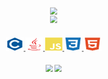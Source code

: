 <div align = "center">
  
  <h1> </h1>

  <div>
    <a href="https://github.com/KayaraSilveira">
    <img height="200em" src="https://github-readme-stats.vercel.app/api?username=igorferreira&show_icons=true&theme=dracula&include_all_commits=true&count_private=true"/>
    <br>
    <img height="300em" src="https://github-readme-stats.vercel.app/api/top-langs/?username=igorferreira&langs_count=7&theme=dracula"/><br>
  </div>

  ##

  <div>
    <img height="30" width="40" src="https://raw.githubusercontent.com/devicons/devicon/master/icons/c/c-plain.svg"/>
    <img height="30" width="40" src="https://raw.githubusercontent.com/devicons/devicon/master/icons/java/java-plain.svg"/>
    <img height="30" width="40" src="https://raw.githubusercontent.com/devicons/devicon/master/icons/javascript/javascript-plain.svg"/>
    <img height="30" width="40" src="https://raw.githubusercontent.com/devicons/devicon/master/icons/css3/css3-plain.svg"/>
    <img height="30" width="40" src="https://raw.githubusercontent.com/devicons/devicon/master/icons/html5/html5-plain.svg"/>

  </div>

 ##

  <div> 
    <a href="https://www.linkedin.com/in/igorferreira/" target="_blank"><img src="https://img.shields.io/badge/LinkedIn-0077B5?style=for-the-badge&logo=linkedin&logoColor=white" target="_blank"></a>
    <a href="https://twitter.com/igferreirajava" target="_blank"><img src="https://img.shields.io/badge/Twitter-1DA1F2?style=for-the-badge&logo=twitter&logoColor=white" target="_blank"></a>
  </div>
    
</div>
